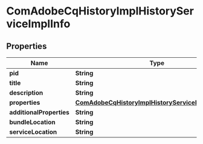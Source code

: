 
# ComAdobeCqHistoryImplHistoryServiceImplInfo

## Properties
Name | Type | Description | Notes
------------ | ------------- | ------------- | -------------
**pid** | **String** |  |  [optional]
**title** | **String** |  |  [optional]
**description** | **String** |  |  [optional]
**properties** | [**ComAdobeCqHistoryImplHistoryServiceImplProperties**](ComAdobeCqHistoryImplHistoryServiceImplProperties.md) |  |  [optional]
**additionalProperties** | **String** |  |  [optional]
**bundleLocation** | **String** |  |  [optional]
**serviceLocation** | **String** |  |  [optional]



